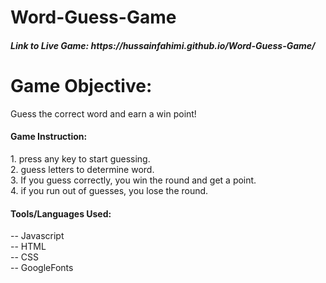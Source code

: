 # Word-Guess-Game

<h5>Link to Live Game: https://hussainfahimi.github.io/Word-Guess-Game/ </h5>


# Game Objective:

Guess the correct word and earn a win point!



 <h4>Game Instruction:</h4>
  1. press any key to start guessing.<br>
  2. guess letters to determine word.<br>
  3. If you guess correctly, you win the round and get a point.<br>
  4. if you run out of guesses, you lose the round.<br>



  <h4>Tools/Languages Used:</h4>
     -- Javascript<br>
     -- HTML<br>
     -- CSS<br>
     -- GoogleFonts<br>